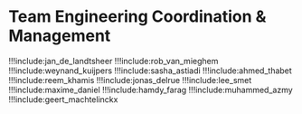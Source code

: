 # Team Engineering Coordination & Management

!!!include:jan_de_landtsheer
!!!include:rob_van_mieghem
!!!include:weynand_kuijpers
!!!include:sasha_astiadi
!!!include:ahmed_thabet
!!!include:reem_khamis
!!!include:jonas_delrue
!!!include:lee_smet
!!!include:maxime_daniel
!!!include:hamdy_farag
!!!include:muhammed_azmy
!!!include:geert_machtelinckx

